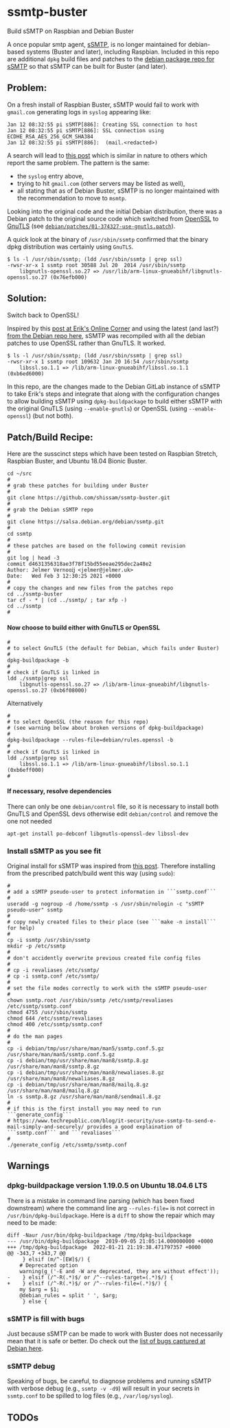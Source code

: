 # ssmtp-buster
Build sSMTP on Raspbian and Debian Buster

A once popular smtp agent, [sSMTP](https://wiki.debian.org/sSMTP), is no longer maintained for debian-based systems (Buster and later), including Raspbian. Included in this repo are additional ```dpkg``` build files and patches to the [debian package repo for sSMTP](https://salsa.debian.org/debian/ssmtp) so that sSMTP can be built for Buster (and later).

## Problem:

On a fresh install of Raspbian Buster, sSMTP would fail to work with ```gmail.com``` generating logs in ```syslog``` appearing like:

```
Jan 12 08:32:55 pi sSMTP[886]: Creating SSL connection to host
Jan 12 08:32:55 pi sSMTP[886]: SSL connection using ECDHE_RSA_AES_256_GCM_SHA384
Jan 12 08:32:55 pi sSMTP[886]:  (mail.<redacted>)
```

A search will lead to [this post](https://forums.raspberrypi.com/viewtopic.php?t=247108) which is similar in nature to others which report the same problem. The pattern is the same:
* the ```syslog``` entry above,
* trying to hit ```gmail.com``` (other servers may be listed as well),
* all stating that as of Debian Buster, sSMTP is no longer maintained with the recommendation to move to `msmtp`.

Looking into the original code and the initial Debian distribution, there was a Debian patch to the original source code which switched from [OpenSSL](https://en.wikipedia.org/wiki/OpenSSL) to [GnuTLS](https://en.wikipedia.org/wiki/GnuTLS) (see [```debian/patches/01-374327-use-gnutls.patch```](https://salsa.debian.org/debian/ssmtp)).

A quick look at the binary of ```/usr/sbin/ssmtp``` confirmed that the binary dpkg distribution was certainly using ```GnuTLS```.

```
$ ls -l /usr/sbin/ssmtp; (ldd /usr/sbin/ssmtp | grep ssl)
-rwsr-xr-x 1 ssmtp root 30588 Jul 20  2014 /usr/sbin/ssmtp
	libgnutls-openssl.so.27 => /usr/lib/arm-linux-gnueabihf/libgnutls-openssl.so.27 (0x76efb000)
```

## Solution:

Switch back to OpenSSL!

Inspired by this [post at Erik's Online Corner](https://espinoza.tv/post/ssmtp-buster/) and using the latest (and last?) [from the Debian repo here](https://salsa.debian.org/debian/ssmtp.git), sSMTP was recompiled with all the debian patches to use OpenSSL rather than GnuTLS. It worked.

```
$ ls -l /usr/sbin/ssmtp; (ldd /usr/sbin/ssmtp | grep ssl)
-rwsr-xr-x 1 ssmtp root 109632 Jan 20 16:54 /usr/sbin/ssmtp
	libssl.so.1.1 => /lib/arm-linux-gnueabihf/libssl.so.1.1 (0xb6ed6000)
```

In this repo, are the changes made to the Debian GitLab instance of sSMTP to take Erik's steps and integrate that along with the configuration changes to allow building sSMTP using ```dpkg-buildpackage``` to build either sSMTP with the original GnuTLS (using ```--enable-gnutls```) or OpenSSL (using ```--enable-openssl```) (but not both).

## Patch/Build Recipe:

Here are the susscinct steps which have been tested on Raspbian Stretch, Raspbian Buster, and Ubuntu 18.04 Bionic Buster.

```
cd ~/src
#
# grab these patches for building under Buster
#
git clone https://github.com/shissam/ssmtp-buster.git
#
# grab the Debian sSMTP repo
#
git clone https://salsa.debian.org/debian/ssmtp.git
#
cd ssmtp
#
# these patches are based on the following commit revision
#
git log | head -3
commit d4631356318ae3f78f15bd55eeae295dec2a48e2
Author: Jelmer Vernooĳ <jelmer@jelmer.uk>
Date:   Wed Feb 3 12:30:25 2021 +0000
#
# copy the changes and new files from the patches repo
cd ../ssmtp-buster
tar cf - * | (cd ../ssmtp/ ; tar xfp -)
cd ../ssmtp
#
```
#### Now choose to build either with GnuTLS or OpenSSL
```
#
# to select GnuTLS (the default for Debian, which fails under Buster)
#
dpkg-buildpackage -b
#
# check if GnuTLS is linked in
ldd ./ssmtp|grep ssl
	libgnutls-openssl.so.27 => /lib/arm-linux-gnueabihf/libgnutls-openssl.so.27 (0xb6f08000)
```
Alternatively
```
#
# to select OpenSSL (the reason for this repo)
# (see warning below about broken versions of dpkg-buildpackage)
#
dpkg-buildpackage --rules-file=debian/rules.openssl -b
#
# check if GnuTLS is linked in
ldd ./ssmtp|grep ssl
	libssl.so.1.1 => /lib/arm-linux-gnueabihf/libssl.so.1.1 (0xb6eff000)
#
```
#### If necessary, resolve dependencies

There can only be one ```debian/control``` file, so it is necessary to install both GnuTLS and OpenSSL devs otherwise edit ```debian/control``` and remove the one not needed

```
apt-get install po-debconf libgnutls-openssl-dev libssl-dev
```

### Install sSMTP as you see fit

Original install for sSMTP was inspired from [this post](https://wiki.freebsd.org/Ports/mail/ssmtp). Therefore installing from the prescribed patch/build went this way (using ```sudo```):

```
#
# add a sSMTP pseudo-user to protect information in ```ssmtp.conf```
#
useradd -g nogroup -d /home/ssmtp -s /usr/sbin/nologin -c "sSMTP pseudo-user" ssmtp
#
# copy newly created files to their place (see ```make -n install``` for help)
#
cp -i ssmtp /usr/sbin/ssmtp 
mkdir -p /etc/ssmtp
#
# don't accidently overwrite previous created file config files
#
# cp -i revaliases /etc/ssmtp/
# cp -i ssmtp.conf /etc/ssmtp/
#
# set the file modes correctly to work with the sSMTP pseudo-user
#
chown ssmtp.root /usr/sbin/ssmtp /etc/ssmtp/revaliases /etc/ssmtp/ssmtp.conf
chmod 4755 /usr/sbin/ssmtp
chmod 644 /etc/ssmtp/revaliases
chmod 400 /etc/ssmtp/ssmtp.conf
#
# do the man pages
#
cp -i debian/tmp/usr/share/man/man5/ssmtp.conf.5.gz /usr/share/man/man5/ssmtp.conf.5.gz
cp -i debian/tmp/usr/share/man/man8/ssmtp.8.gz /usr/share/man/man8/ssmtp.8.gz
cp -i debian/tmp/usr/share/man/man8/newaliases.8.gz /usr/share/man/man8/newaliases.8.gz
cp -i debian/tmp/usr/share/man/man8/mailq.8.gz /usr/share/man/man8/mailq.8.gz
ln -s ssmtp.8.gz /usr/share/man/man8/sendmail.8.gz
#
# if this is the first install you may need to run ```generate_config```
# https://www.techrepublic.com/blog/it-security/use-ssmtp-to-send-e-mail-simply-and-securely/ provides a good explaination of ```ssmtp.conf``` and ```revaliases```
#
./generate_config /etc/ssmtp/ssmtp.conf
```

## Warnings

### dpkg-buildpackage version 1.19.0.5 on Ubuntu 18.04.6 LTS

There is a mistake in command line parsing (which has been fixed downstream) where the command line arg ```--rules-file=``` is not correct in ```/usr/bin/dpkg-buildpackage```. Here is a ```diff``` to show the repair which may need to be made:

```
diff -Naur /usr/bin/dpkg-buildpackage /tmp/dpkg-buildpackage 
--- /usr/bin/dpkg-buildpackage	2019-09-05 21:05:14.000000000 +0000
+++ /tmp/dpkg-buildpackage	2022-01-21 21:19:38.471797357 +0000
@@ -343,7 +343,7 @@
     } elsif (m/^-[EW]$/) {
 	# Deprecated option
 	warning(g_('-E and -W are deprecated, they are without effect'));
-    } elsif (/^-R(.*)$/ or /^--rules-target=(.*)$/) {
+    } elsif (/^-R(.*)$/ or /^--rules-file=(.*)$/) {
 	my $arg = $1;
 	@debian_rules = split ' ', $arg;
     } else {
```
### sSMTP is fill with bugs

Just because sSMTP can be made to work with Buster does not necessarily mean that it is safe or better. Do check out the [list of bugs captured at Debian here](https://bugs.debian.org/cgi-bin/pkgreport.cgi?pkg=ssmtp;dist=unstable).

### sSMTP debug

Speaking of bugs, be careful, to diagnose problems and running sSMTP with verbose debug (e.g., ```ssmtp -v -d9```) will result in your secrets in ```ssmtp.conf``` to be spilled to log files (e.g., ```/var/log/syslog```).

## TODOs

